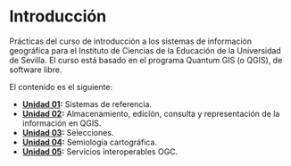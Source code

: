 # Introducción

Prácticas del curso de introducción a los sistemas de información geográfica para el Instituto de Ciencias de la Educación de la Universidad de Sevilla. El curso está basado en el programa Quantum GIS (o QGIS), de software libre.

El contenido es el siguiente:

<!-- - __[Introducción](00-Introduccion/main.md):__ Introducción. -->
- __[Unidad 01](Unidad_01-Sistemas_referencia/main.md):__ Sistemas de referencia.
- __[Unidad 02](Unidad_02-Edicion_informacion_vectorial/main.md):__ Almacenamiento, edición, consulta y representación de la información en QGIS.
- __[Unidad 03](Unidad_03-Selecciones/main.md):__ Selecciones.
- __[Unidad 04](Unidad_04-Semiologia/main.md):__ Semiología cartográfica.
- __[Unidad 05](Unidad_05-Servicios_OGC/main.md):__ Servicios interoperables OGC.
<!-- - __[Unidad 06](Unidad_06-Analisis/main.md):__ Análisis y geoprocesamiento en QGIS. -->
